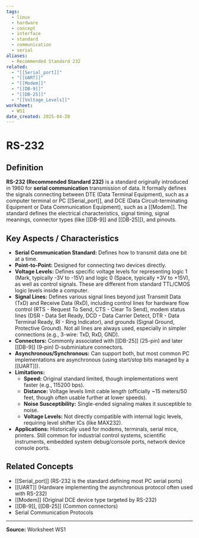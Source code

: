 ```yaml
---
tags:
  - linux
  - hardware
  - concept
  - interface
  - standard
  - communication
  - serial
aliases:
  - Recommended Standard 232
related:
  - "[[Serial_port]]"
  - "[[UART]]"
  - "[[Modem]]"
  - "[[DB-9]]"
  - "[[DB-25]]"
  - "[[Voltage_Levels]]"
worksheet:
  - WS1
date_created: 2025-04-20
---
```

# RS-232

## Definition

**RS-232 (Recommended Standard 232)** is a standard originally introduced in 1960 for **serial communication** transmission of data. It formally defines the signals connecting between DTE (Data Terminal Equipment), such as a computer terminal or PC [[Serial_port]], and DCE (Data Circuit-terminating Equipment or Data Communication Equipment), such as a [[Modem]]. The standard defines the electrical characteristics, signal timing, signal meanings, connector types (like [[DB-9]] and [[DB-25]]), and pinouts.

## Key Aspects / Characteristics

- **Serial Communication Standard:** Defines how to transmit data one bit at a time.
- **Point-to-Point:** Designed for connecting two devices directly.
- **Voltage Levels:** Defines specific voltage levels for representing logic 1 (Mark, typically -3V to -15V) and logic 0 (Space, typically +3V to +15V), as well as control signals. These are different from standard TTL/CMOS logic levels inside a computer.
- **Signal Lines:** Defines various signal lines beyond just Transmit Data (TxD) and Receive Data (RxD), including control lines for hardware flow control (RTS - Request To Send, CTS - Clear To Send), modem status lines (DSR - Data Set Ready, DCD - Data Carrier Detect, DTR - Data Terminal Ready, RI - Ring Indicator), and grounds (Signal Ground, Protective Ground). Not all lines are always used, especially in simpler connections (e.g., 3-wire: TxD, RxD, GND).
- **Connectors:** Commonly associated with [[DB-25]] (25-pin) and later [[DB-9]] (9-pin) D-subminiature connectors.
- **Asynchronous/Synchronous:** Can support both, but most common PC implementations are asynchronous (using start/stop bits managed by a [[UART]]).
- **Limitations:**
    - **Speed:** Original standard limited, though implementations went faster (e.g., 115200 bps).
    - **Distance:** Voltage levels limit cable length (officially ~15 meters/50 feet, though often usable further at lower speeds).
    - **Noise Susceptibility:** Single-ended signaling makes it susceptible to noise.
    - **Voltage Levels:** Not directly compatible with internal logic levels, requiring level shifter ICs (like MAX232).
- **Applications:** Historically used for modems, terminals, serial mice, printers. Still common for industrial control systems, scientific instruments, embedded system debug/console ports, network device console ports.

## Related Concepts
- [[Serial_port]] (RS-232 is the standard defining most PC serial ports)
- [[UART]] (Hardware implementing the asynchronous protocol often used with RS-232)
- [[Modem]] (Original DCE device type targeted by RS-232)
- [[DB-9]], [[DB-25]] (Common connectors)
- Serial Communication Protocols

---
**Source:** Worksheet WS1